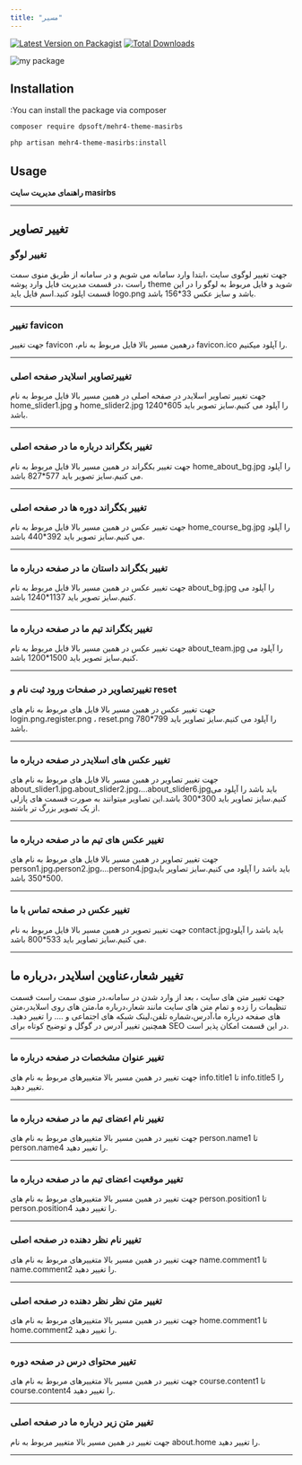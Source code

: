 ```yaml
---
title: "مسیر"
---
```



[![Latest Version on Packagist](https://img.shields.io/packagist/v/dpsoft/mehr4-theme-masirbs.svg?style=flat-square)](https://packagist.org/packages/dpsoft/mehr4-theme-masirbs)
[![Total Downloads](https://img.shields.io/packagist/dt/dpsoft/mehr4-theme-masirbs.svg?style=flat-square)](https://packagist.org/packages/dpsoft/mehr4-theme-masirbs)



![my package](masirbs.png)

## Installation

:You can install the package via composer

```bash
composer require dpsoft/mehr4-theme-masirbs
```
```bash
php artisan mehr4-theme-masirbs:install
```

## Usage

**راهنمای  مدیریت سایت masirbs**
____
## تغییر تصاویر

### تغییر لوگو

جهت تغییر لوگوی سایت ،ابتدا وارد سامانه می شویم و در سامانه از طریق منوی سمت راست ،در قسمت مدیریت فایل وارد پوشه theme شوید و فایل مربوط به لوگو را در این قسمت اپلود کنید.اسم فایل باید logo.png باشد و سایز عکس 33*156 باشد.
___
### تغییر favicon

جهت تغییر favicon ،درهمین مسیر بالا فایل مربوط به نام favicon.ico را آپلود میکنیم.
___


### تغییرتصاویر اسلایدر صفحه اصلی

جهت تغییر تصاویر اسلایدر در صفحه اصلی در همین مسیر بالا فایل مربوط به نام home_slider1.jpg و home_slider2.jpg را آپلود می کنیم.سایز تصویر باید 605*1240 باشد.
___
### تغییر بکگراند درباره ما در صفحه اصلی

جهت تغییر بکگراند در همین مسیر بالا فایل مربوط به نام home_about_bg.jpg را آپلود می کنیم.سایز تصویر باید 577*827 باشد.
___

### تغییر بکگراند دوره ها در صفحه اصلی 
جهت تغییر عکس در همین مسیر بالا فایل مربوط به نام home_course_bg.jpg را آپلود می کنیم.سایز تصویر باید 392*440 باشد.
___
### تغییر بکگراند داستان ما در صفحه درباره ما 
جهت تغییر عکس در همین مسیر بالا فایل مربوط به نام about_bg.jpg را آپلود می کنیم.سایز تصویر باید 1137*1240 باشد.
___
### تغییر بکگراند تیم ما در صفحه درباره ما 
جهت تغییر عکس در همین مسیر بالا فایل مربوط به نام about_team.jpg را آپلود می کنیم.سایز تصویر باید 1500*1200 باشد.
___
### تغییرتصاویر در صفحات ورود ثبت نام و reset
جهت تغییر عکس در همین مسیر بالا فایل های مربوط به نام های login.png،register.png ، reset.png را آپلود می کنیم.سایز تصاویر باید 799*780 باشد.
___
### تغییر عکس های اسلایدر در صفحه درباره ما 
جهت تغییر تصاویر در همین مسیر بالا فایل های مربوط به نام های about_slider1.jpg،about_slider2.jpg،...about_slider6.jpgباید باشد را آپلود می کنیم.سایز تصاویر باید 300*300 باشد.این تصاویر میتوانند به صورت قسمت های پازلی از یک تصویر بزرگ تر باشند.
___

### تغییر عکس های تیم ما در صفحه درباره ما 
جهت تغییر تصاویر در همین مسیر بالا فایل های مربوط به نام های person1.jpg،person2.jpg،...person4.jpgباید باشد را آپلود می کنیم.سایز تصاویر باید 500*350 باشد.
___


### تغییر عکس در صفحه تماس با ما 
جهت تغییر تصویر در همین مسیر بالا فایل مربوط به نام contact.jpgباید باشد را آپلود می کنیم.سایز تصاویر باید 533*800 باشد.
___


## تغییر شعار،عناوین اسلایدر ،درباره ما  
جهت تغییر متن های سایت ، بعد از وارد شدن در سامانه،در منوی سمت راست قسمت تنظیمات را زده و تمام متن های سایت مانند شعار،درباره ما،متن های روی اسلایدر،متن های صفحه درباره ما،آدرس،شماره تلفن،لینک شبکه های اجتماعی و .... را تغییر دهید.
همچنین تغییر آدرس در گوگل  و توضیح کوتاه برای SEO در این قسمت امکان پذیر است.	

___
### تغییر عنوان مشخصات در صفحه درباره ما 
جهت تغییر در همین مسیر بالا متغییرهای مربوط به نام های info.title1 تا info.title5 را تغییر دهید.
___

### تغییر نام اعضای تیم ما در صفحه درباره ما 
جهت تغییر در همین مسیر بالا متغییرهای مربوط به نام های person.name1 تا person.name4 را تغییر دهید.
___
### تغییر موقعیت اعضای تیم ما در صفحه درباره ما 
جهت تغییر در همین مسیر بالا متغییرهای مربوط به نام های person.position1 تا person.position4 را تغییر دهید.
___
### تغییر نام نظر دهنده در صفحه اصلی
جهت تغییر در همین مسیر بالا متغییرهای مربوط به نام های name.comment1 تا name.comment2 را تغییر دهید.
___
### تغییر متن نظر نظر دهنده در صفحه اصلی
جهت تغییر در همین مسیر بالا متغییرهای مربوط به نام های home.comment1 تا home.comment2 را تغییر دهید.
___
### تغییر محتوای درس در صفحه دوره 
جهت تغییر در همین مسیر بالا متغییرهای مربوط به نام های course.content1 تا course.content4 را تغییر دهید.
___
### تغییر متن زیر درباره ما در صفحه اصلی
جهت تغییر در همین مسیر بالا متغییر مربوط به نام about.home را تغییر دهید.
___

